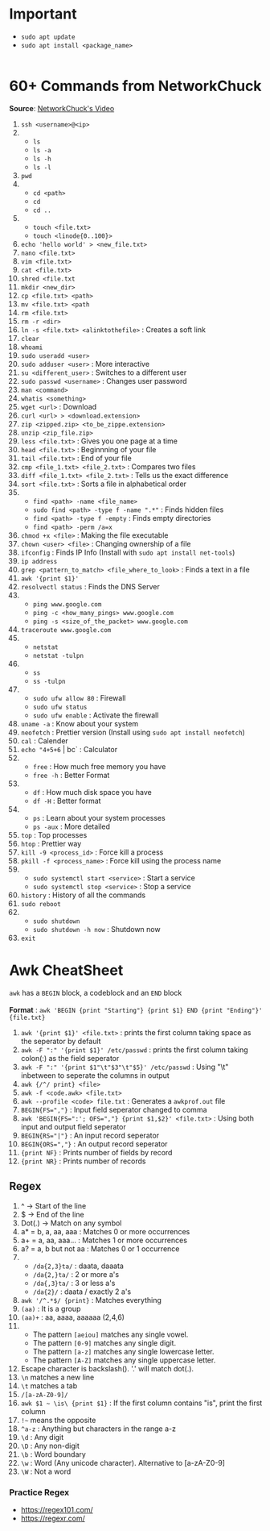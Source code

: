 # Important
* `sudo apt update`
* `sudo apt install <package_name>`
<br> <br>
# 60+ Commands from NetworkChuck
**Source**: [NetworkChuck's Video](https://www.youtube.com/watch?v=gd7BXuUQ91w)
1. `ssh <username>@<ip>`
2. 
    * `ls` 
    * `ls -a`
    * `ls -h`
    * `ls -l`
3. `pwd`
4. * `cd <path>`    
   * `cd`
   * `cd ..`
5. * `touch <file.txt>`
    * `touch <linode{0..100}>`
6. `echo 'hello world' > <new_file.txt>`
7. `nano <file.txt>`
8. `vim <file.txt>`
9. `cat <file.txt>`
10. `shred <file.txt`
11. `mkdir <new_dir>`
12. `cp <file.txt> <path>`
13. `mv <file.txt> <path`
14. `rm <file.txt>`
15. `rm -r <dir>`
16. `ln -s <file.txt> <alinktothefile>` : Creates a soft link
17. `clear`
18. `whoami`
19. `sudo useradd <user>`
20. `sudo adduser <user>` : More interactive
21. `su <different_user>` : Switches to a different user
22. `sudo passwd <username>` : Changes user password
23. `man <command>`
24. `whatis <something>`
25. `wget <url>` : Download
26. `curl <url> > <download.extension>`
27. `zip <zipped.zip> <to_be_zippe.extension>`
28. `unzip <zip_file.zip>`
29. `less <file.txt>` : Gives you one page at a time
30. `head <file.txt>` : Beginnning of your file
31. `tail <file.txt>` : End of your file
32. `cmp <file_1.txt> <file_2.txt>` : Compares two files
33. `diff <file_1.txt> <file_2.txt>` : Tells us the exact difference 
34. `sort <file.txt>` : Sorts a file in alphabetical order
35. * `find <path> -name <file_name>`
    * `sudo find <path> -type f -name ".*"` : Finds hidden files
    * `find <path> -type f -empty` : Finds empty directories
    * `find <path> -perm /a=x`
36. `chmod +x <file>` : Making the file executable
37. `chown <user> <file>` : Changing ownership of a file
38. `ifconfig` : Finds IP Info (Install with `sudo apt install net-tools`)
39.  `ip address`
40. `grep <pattern_to_match> <file_where_to_look>` : Finds a text in a file
41. `awk '{print $1}'`
42. `resolvectl status` : Finds the DNS Server
43. * `ping www.google.com`
    * `ping -c <how_many_pings> www.google.com`
    * `ping -s <size_of_the_packet> www.google.com`
44. `traceroute www.google.com`
45. * `netstat`
    * `netstat -tulpn`
46. * `ss`
    * `ss -tulpn`
47. * `sudo ufw allow 80` : Firewall
    * `sudo ufw status`
    * `sudo ufw enable` : Activate the firewall
48. `uname -a` : Know about your system
49. `neofetch` : Prettier version (Install using `sudo apt install neofetch`)
50. `cal` : Calender
51. `echo "4+5+6` | bc` : Calculator
52. * `free` : How much free memory you have
    * `free -h` : Better Format
53. * `df` : How much disk space you have
    * `df -H` : Better format
54. * `ps` : Learn about your system processes
    * `ps -aux` : More detailed
55. `top` : Top processes
56. `htop` : Prettier way
57. `kill -9 <process_id>` : Force kill a process
58. `pkill -f <process_name>` : Force kill using the process name
59. * `sudo systemctl start <service>` : Start a service
    * `sudo systemctl stop <service>` : Stop a service
60. `history` : History of all the commands
61. `sudo reboot`
62. * `sudo shutdown`
    * `sudo shutdown -h now` : Shutdown now
63. `exit`

# Awk CheatSheet
`awk` has a `BEGIN` block, a codeblock and an `END` block <br><br>
**Format** : `awk 'BEGIN {print "Starting"} {print $1} END {print "Ending"}' {file.txt}`
1. `awk '{print $1}' <file.txt>` : prints the first column taking space as the seperator by default
2. `awk -F ":" '{print $1}' /etc/passwd` : prints the first column taking colon(:) as the field seperator
3. `awk -F ":" '{print $1"\t"$3"\t"$5}' /etc/passwd` : Using "\t" inbetween to seperate the columns in output
4. `awk {/^/ print} <file>`
5. `awk -f <code.awk> <file.txt>`
6. `awk --profile <code> file.txt` : Generates a `awkprof.out` file
7. `BEGIN{FS=","}` : Input field seperator changed to comma
8. `awk 'BEGIN{FS=":'; OFS=","} {print $1,$2}' <file.txt>` : Using both input and output field seperator
9. `BEGIN{RS="|"}` : An input record seperator
10. `BEGIN{ORS=","}` : An output record seperator
11. `{print NF}` : Prints number of fields by record
12. `{print NR}` : Prints number of records

## Regex
1. ^ -> Start of the line
2. $ -> End of the line
3. Dot(.) -> Match on any symbol
4. a* = b, a, aa, aaa : Matches 0 or more occurrences
5. a+ = a, aa, aaa... : Matches 1 or more occurrences
6. a? = a, b but not aa : Matches 0 or 1 occurrence
7. * `/da{2,3}ta/` : daata, daaata
    * `/da{2,}ta/` : 2 or more a's
    * `/da{,3}ta/` : 3 or less a's
    * `/da{2}/` : daata / exactly 2 a's
8. `awk '/^.*$/ {print}` <file>: Matches everything 
9. `(aa)` : It is a group
10. `(aa)+` : aa, aaaa, aaaaaa (2,4,6)
11. * The pattern `[aeiou]` matches any single vowel.
    * The pattern `[0-9]` matches any single digit.
    * The pattern `[a-z]` matches any single lowercase letter.
    * The pattern `[A-Z]` matches any single uppercase letter.
12. Escape character is backslash(\). '\.' will match dot(.).
13. `\n` matches a new line
14. `\t` matches a tab
15. `/[a-zA-Z0-9]/`
16. `awk $1 ~ \is\ {print $1}` : If the first column contains "is", print the first column
17. `!~` means the opposite
18. `^a-z` : Anything but characters in the range a-z
19. `\d` : Any digit
20. `\D` : Any non-digit
21. `\b` : Word boundary
22. `\w` : Word (Any unicode character). Alternative to [a-zA-Z0-9]
23. `\W` : Not a word

### Practice Regex
* https://regex101.com/
* https://regexr.com/


